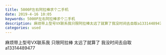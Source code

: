 ```yaml
---
title: 5000P左右阿拉棒求个二手机
date: 2019-4-16 10:05
keywords: 5000P左右阿拉棒求个二手机
description: 麻烦带上型号VX联系我只限阿拉棒太远了就算了我没时间去自取a13314489477
categories: used
---
```

<td class="t_f" id="postmessage_3512922">

麻烦带上型号VX联系我 只限阿拉棒 太远了就算了 我没时间去自取 a13314489477<br/>
</td>

